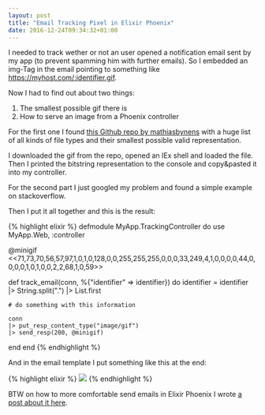 ```yaml
---
layout: post
title: "Email Tracking Pixel in Elixir Phoenix"
date: 2016-12-24T09:34:32+01:00
---
```


I needed to track wether or not an user opened a notification email sent by my app (to prevent spamming him with further emails).
So I embedded an img-Tag in the email pointing to something like https://myhost.com/:identifier.gif.

Now I had to find out about two things:

1. The smallest possible gif there is
2. How to serve an image from a Phoenix controller

For the first one I found [this Github repo by mathiasbynens](https://github.com/mathiasbynens/small) with a huge list of all kinds of file types and their smallest possible valid representation.

I downloaded the gif from the repo, opened an IEx shell and loaded the file. Then I printed the bitstring representation to the console and copy&pasted it into my controller.

For the second part I just googled my problem and found a simple example on stackoverflow.

Then I put it all together and this is the result:

{% highlight elixir %}
defmodule MyApp.TrackingController do
  use MyApp.Web, :controller

  @minigif <<71,73,70,56,57,97,1,0,1,0,128,0,0,255,255,255,0,0,0,33,249,4,1,0,0,0,0,44,0,0,0,0,1,0,1,0,0,2,2,68,1,0,59>>

  def track_email(conn, %{"identifier" => identifier}) do
    identifier = identifier |> String.split(".") |> List.first

    # do something with this information

    conn
    |> put_resp_content_type("image/gif")
    |> send_resp(200, @minigif)
  end
end
{% endhighlight %}

And in the email template I put something like this at the end:

{% highlight elixir %}
<img src="<%= ~s(#{@host}/api/track-email/#{@identifier}.gif) %>" />
{% endhighlight %}

BTW on how to more comfortable send emails in Elixir Phoenix I wrote [a post about it here](/2016/07/19/phoenix-html-mailer.html).
